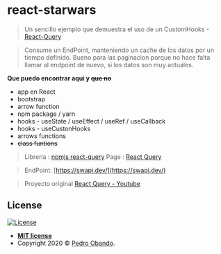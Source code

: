 # react-starwars

> Un sencillo ejemplo que demuestra el uso de un CustomHooks -[React-Query](https://react-query.tanstack.com/)

> Consume un EndPoint, manteniendo un cache de los datos por un tiempo definido. Bueno para las paginacion porque no hace falta llamar al endpoint de nuevo, si los datos son muy actuales.

**Que puedo encontrar aqui y ~~que no~~**

- app en React
- bootstrap
- arrow function
- npm package / yarn
- hooks - useState / useEffect / useRef / useCallback
- hooks - useCustonHooks
- arrows functions
- ~~class funtions~~

> Libreria : [npmjs react-query](https://www.npmjs.com/package/react-query)
> Page : [React Query](https://react-query.tanstack.com/)

> EndPoint: [https://swapi.dev/](https://swapi.dev/)

> Proyecto original [React Query - Youtube](https://www.youtube.com/playlist?list=PL4cUxeGkcC9jpi7Ptjl5b50p9gLjOFani)

## License

[![License](http://img.shields.io/:license-mit-blue.svg?style=flat-square)](http://badges.mit-license.org)

- **[MIT license](http://opensource.org/licenses/mit-license.php)**
- Copyright 2020 © <a href="http://twitter.com/pedroobandox" target="_blank">Pedro Obando</a>.
